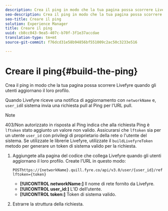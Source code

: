 ```yaml
---
description: Crea il ping in modo che la tua pagina possa scorrere Livefyre quando gli utenti aggiornano il loro profilo.
seo-description: Crea il ping in modo che la tua pagina possa scorrere Livefyre quando gli utenti aggiornano il loro profilo.
seo-title: Creare il ping
solution: Experience Manager
title: Creare il ping
uuid: cb8cc043-9ea5-407c-b70f-3f1e37accdae
translation-type: tm+mt
source-git-commit: f76dcd31e58b94856bf551009c2ac50c3233e516

---
```



# Creare il ping{#build-the-ping}

Crea il ping in modo che la tua pagina possa scorrere Livefyre quando gli utenti aggiornano il loro profilo.

Quando Livefyre riceve una notifica di aggiornamento con `networkName` e, `user_id`il sistema invia una richiesta pull al Ping per l’URL pull.

>[!NOTE]
>
>403/Non autorizzato in risposta al Ping indica che alla richiesta Ping è `lftoken` stato aggiunto un valore non valido. Assicurarsi che `lftoken` sia per un utente `user_id` con privilegi di proprietario della rete o l&#39;utente del sistema. Se utilizzate le librerie Livefyre, utilizzate il `buildLivefyreToken` metodo per generare un token di sistema valido per la richiesta.

1. Aggiungete alla pagina del codice che collega Livefyre quando gli utenti aggiornano il loro profilo. Create l’URL in questo modo:

   ```
   POSThttps://{networkName}.quill.fyre.co/api/v3.0/user/{user_id}/refresh?lftoken={token}
   ```

   * **[!UICONTROL networkName:]** Il nome di rete fornito da Livefyre.
   * **[!UICONTROL user_id:]** L’ID dell’utente.
   * **[!UICONTROL token:]** Token di sistema valido.

1. Estrarre la struttura della richiesta.
